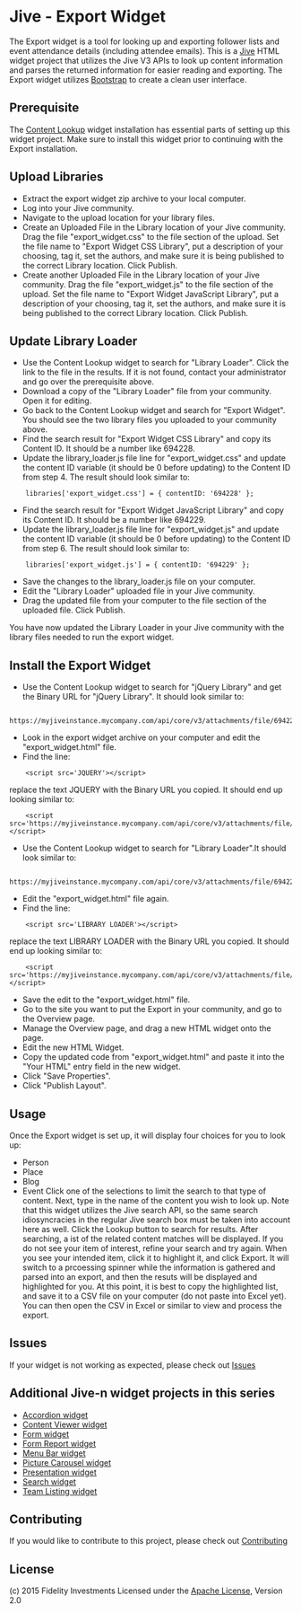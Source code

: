 Jive - Export Widget
=======================
The Export widget is a tool for looking up and exporting follower lists and event attendance details (including attendee emails).  This is a [Jive](https://community.jivesoftware.com/welcome) HTML widget project that utilizes the Jive V3 APIs to look up content information and parses the returned information for easier reading and exporting.  The Export widget utilizes [Bootstrap](http://getbootstrap.com) to create a clean user interface.

Prerequisite
------------
The [Content Lookup](https://github.com/fmr-llc/jive-content-lookup) widget installation has essential parts of setting up this widget project.  Make sure to install this widget prior to continuing with the Export installation.

Upload Libraries
----------------
* Extract the export widget zip archive to your local computer.
* Log into your Jive community.
* Navigate to the upload location for your library files.
* Create an Uploaded File in the Library location of your Jive community.  Drag the file "export_widget.css" to the file section of the upload.  Set the file name to "Export Widget CSS Library", put a description of your choosing, tag it, set the authors, and make sure it is being published to the correct Library location.  Click Publish.
* Create another Uploaded File in the Library location of your Jive community.  Drag the file "export_widget.js" to the file section of the upload.  Set the file name to "Export Widget JavaScript Library", put a description of your choosing, tag it, set the authors, and make sure it is being published to the correct Library location.  Click Publish.

Update Library Loader
---------------------
* Use the Content Lookup widget to search for "Library Loader".  Click the link to the file in the results.  If it is not found, contact your administrator and go over the prerequisite above.
* Download a copy of the "Library Loader" file from your community.  Open it for editing.
* Go back to the Content Lookup widget and search for "Export Widget".  You should see the two library files you uploaded to your community above.
* Find the search result for "Export Widget CSS Library" and copy its Content ID.  It should be a number like 694228.
* Update the library_loader.js file line for "export_widget.css" and update the content ID variable (it should be 0 before updating) to the Content ID from step 4.  The result should look similar to:
```
	libraries['export_widget.css'] = { contentID: '694228' };
```
* Find the search result for "Export Widget JavaScript Library" and copy its Content ID.  It should be a number like 694229.
* Update the library_loader.js file line for "export_widget.js" and update the content ID variable (it should be 0 before updating) to the Content ID from step 6.  The result should look similar to:
```
	libraries['export_widget.js'] = { contentID: '694229' };
```
* Save the changes to the library_loader.js file on your computer.
* Edit the "Library Loader" uploaded file in your Jive community.
* Drag the updated file from your computer to the file section of the uploaded file.  Click Publish.

You have now updated the Library Loader in your Jive community with the library files needed to run the export widget.

Install the Export Widget
-------------------------
* Use the Content Lookup widget to search for "jQuery Library" and get the Binary URL for "jQuery Library".  It should look similar to:
```
	https://myjiveinstance.mycompany.com/api/core/v3/attachments/file/694224/data
```  
* Look in the export widget archive on your computer and edit the "export_widget.html" file.
* Find the line:
```
    <script src='JQUERY'></script>
```
replace the text JQUERY with the Binary URL you copied.  It should end up looking similar to:
```
    <script src='https://myjiveinstance.mycompany.com/api/core/v3/attachments/file/694224/data'></script>
```
* Use the Content Lookup widget to search for "Library Loader".It should look similar to:
```
	https://myjiveinstance.mycompany.com/api/core/v3/attachments/file/694223/data
```  
* Edit the "export_widget.html" file again.
* Find the line:
```
    <script src='LIBRARY LOADER'></script>
```
replace the text LIBRARY LOADER with the Binary URL you copied.  It should end up looking similar to:
```
    <script src='https://myjiveinstance.mycompany.com/api/core/v3/attachments/file/694223/data'></script>
```
* Save the edit to the "export_widget.html" file.
* Go to the site you want to put the Export in your community, and go to the Overview page.
* Manage the Overview page, and drag a new HTML widget onto the page.
* Edit the new HTML Widget.
* Copy the updated code from "export_widget.html" and paste it into the "Your HTML" entry field in the new widget.
* Click "Save Properties".
* Click "Publish Layout".

Usage
-----
Once the Export widget is set up, it will display four choices for you to look up:
* Person
* Place
* Blog
* Event
Click one of the selections to limit the search to that type of content.  Next, type in the name of the content you wish to look up.  Note that this widget utilizes the Jive search API, so the same search idiosyncracies in the regular Jive search box must be taken into account here as well.  Click the Lookup button to search for results.  After searching, a ist of the related content matches will be displayed.  If you do not see your item of interest, refine your search and try again.  When you see your intended item, click it to highlight it, and click Export.  It will switch to a prcoessing spinner while the information is gathered and parsed into an export, and then the resuts will be displayed and highlighted for you.  At this point, it is best to copy the highlighted list, and save it to a CSV file on your computer (do not paste into Excel yet).  You can then open the CSV in Excel or similar to view and process the export.

Issues
------
If your widget is not working as expected, please check out [Issues](docs/issues.md)

Additional Jive-n widget projects in this series
------------------------------------------------
* [Accordion widget](https://github.com/fmr-llc/jive-accordion)
* [Content Viewer widget](https://github.com/fmr-llc/jive-content-viewer)
* [Form widget](https://github.com/fmr-llc/jive-form)
* [Form Report widget](https://github.com/fmr-llc/jive-form-report)
* [Menu Bar widget](https://github.com/fmr-llc/jive-menu)
* [Picture Carousel widget](https://github.com/fmr-llc/jive-picture-carousel)
* [Presentation widget](https://github.com/fmr-llc/jive-presentation)
* [Search widget](https://github.com/fmr-llc/jive-advanced-search)
* [Team Listing widget](www.github.com/fmr-llc/jive-team-listing)

Contributing
------------
If you would like to contribute to this project, please check out [Contributing](docs/contributing.md)

License
-------
(c) 2015 Fidelity Investments
Licensed under the [Apache License](docs/LICENSE), Version 2.0